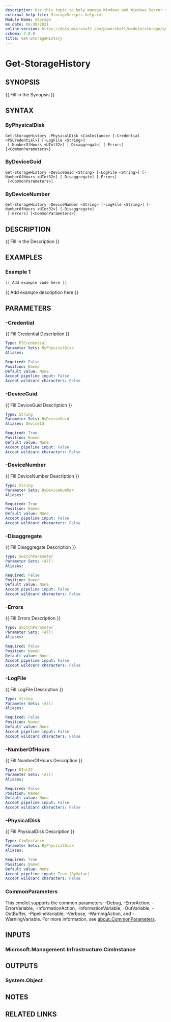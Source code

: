 ```yaml
---
description: Use this topic to help manage Windows and Windows Server technologies with Windows PowerShell.
external help file: StorageScripts-help.xml
Module Name: Storage
ms.date: 08/30/2021
online version: https://docs.microsoft.com/powershell/module/storage/get-storagehistory?view=windowsserver2022-ps&wt.mc_id=ps-gethelp
schema: 2.0.0
title: Get-StorageHistory
---
```


# Get-StorageHistory

## SYNOPSIS
{{ Fill in the Synopsis }}

## SYNTAX

### ByPhysicalDisk
```
Get-StorageHistory -PhysicalDisk <CimInstance> [-Credential <PSCredential>] [-LogFile <String>]
 [-NumberOfHours <UInt32>] [-Disaggregate] [-Errors] [<CommonParameters>]
```

### ByDeviceGuid
```
Get-StorageHistory -DeviceGuid <String> [-LogFile <String>] [-NumberOfHours <UInt32>] [-Disaggregate] [-Errors]
 [<CommonParameters>]
```

### ByDeviceNumber
```
Get-StorageHistory -DeviceNumber <String> [-LogFile <String>] [-NumberOfHours <UInt32>] [-Disaggregate]
 [-Errors] [<CommonParameters>]
```

## DESCRIPTION
{{ Fill in the Description }}

## EXAMPLES

### Example 1
```powershell
{{ Add example code here }}
```

{{ Add example description here }}

## PARAMETERS

### -Credential
{{ Fill Credential Description }}

```yaml
Type: PSCredential
Parameter Sets: ByPhysicalDisk
Aliases:

Required: False
Position: Named
Default value: None
Accept pipeline input: False
Accept wildcard characters: False
```

### -DeviceGuid
{{ Fill DeviceGuid Description }}

```yaml
Type: String
Parameter Sets: ByDeviceGuid
Aliases: DeviceId

Required: True
Position: Named
Default value: None
Accept pipeline input: False
Accept wildcard characters: False
```

### -DeviceNumber
{{ Fill DeviceNumber Description }}

```yaml
Type: String
Parameter Sets: ByDeviceNumber
Aliases:

Required: True
Position: Named
Default value: None
Accept pipeline input: False
Accept wildcard characters: False
```

### -Disaggregate
{{ Fill Disaggregate Description }}

```yaml
Type: SwitchParameter
Parameter Sets: (All)
Aliases:

Required: False
Position: Named
Default value: None
Accept pipeline input: False
Accept wildcard characters: False
```

### -Errors
{{ Fill Errors Description }}

```yaml
Type: SwitchParameter
Parameter Sets: (All)
Aliases:

Required: False
Position: Named
Default value: None
Accept pipeline input: False
Accept wildcard characters: False
```

### -LogFile
{{ Fill LogFile Description }}

```yaml
Type: String
Parameter Sets: (All)
Aliases:

Required: False
Position: Named
Default value: None
Accept pipeline input: False
Accept wildcard characters: False
```

### -NumberOfHours
{{ Fill NumberOfHours Description }}

```yaml
Type: UInt32
Parameter Sets: (All)
Aliases:

Required: False
Position: Named
Default value: None
Accept pipeline input: False
Accept wildcard characters: False
```

### -PhysicalDisk
{{ Fill PhysicalDisk Description }}

```yaml
Type: CimInstance
Parameter Sets: ByPhysicalDisk
Aliases:

Required: True
Position: Named
Default value: None
Accept pipeline input: True (ByValue)
Accept wildcard characters: False
```

### CommonParameters
This cmdlet supports the common parameters: -Debug, -ErrorAction, -ErrorVariable, -InformationAction, -InformationVariable, -OutVariable, -OutBuffer, -PipelineVariable, -Verbose, -WarningAction, and -WarningVariable. For more information, see [about_CommonParameters](https://go.microsoft.com/fwlink/?LinkID=113216).

## INPUTS

### Microsoft.Management.Infrastructure.CimInstance

## OUTPUTS

### System.Object
## NOTES

## RELATED LINKS
